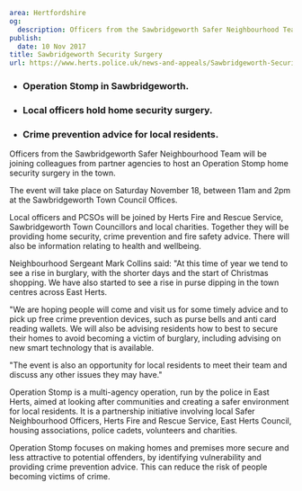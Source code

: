 ```yaml
area: Hertfordshire
og:
  description: Officers from the Sawbridgeworth Safer Neighbourhood Team will be joining colleagues from partner agencies to host an Operation Stomp home security surgery in the town.
publish:
  date: 10 Nov 2017
title: Sawbridgeworth Security Surgery
url: https://www.herts.police.uk/news-and-appeals/Sawbridgeworth-Security-Surgery-1136A
```

* ### Operation Stomp in Sawbridgeworth.

 * ### Local officers hold home security surgery.

 * ### Crime prevention advice for local residents.

Officers from the Sawbridgeworth Safer Neighbourhood Team will be joining colleagues from partner agencies to host an Operation Stomp home security surgery in the town.

The event will take place on Saturday November 18, between 11am and 2pm at the Sawbridgeworth Town Council Offices.

Local officers and PCSOs will be joined by Herts Fire and Rescue Service, Sawbridgeworth Town Councillors and local charities. Together they will be providing home security, crime prevention and fire safety advice. There will also be information relating to health and wellbeing.

Neighbourhood Sergeant Mark Collins said: "At this time of year we tend to see a rise in burglary, with the shorter days and the start of Christmas shopping. We have also started to see a rise in purse dipping in the town centres across East Herts.

"We are hoping people will come and visit us for some timely advice and to pick up free crime prevention devices, such as purse bells and anti card reading wallets. We will also be advising residents how to best to secure their homes to avoid becoming a victim of burglary, including advising on new smart technology that is available.

"The event is also an opportunity for local residents to meet their team and discuss any other issues they may have."

Operation Stomp is a multi-agency operation, run by the police in East Herts, aimed at looking after communities and creating a safer environment for local residents. It is a partnership initiative involving local Safer Neighbourhood Officers, Herts Fire and Rescue Service, East Herts Council, housing associations, police cadets, volunteers and charities.

Operation Stomp focuses on making homes and premises more secure and less attractive to potential offenders, by identifying vulnerability and providing crime prevention advice. This can reduce the risk of people becoming victims of crime.
